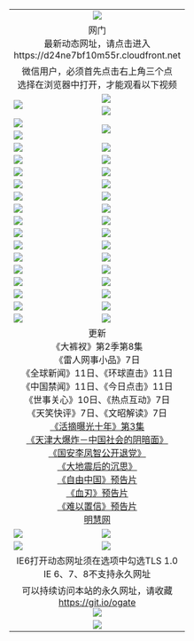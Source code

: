 ﻿<table>
  <tr></tr>
  <tr><td colspan=2 align=center><img src="https://cloud.githubusercontent.com/assets/11880933/13434984/f430fae2-e012-11e5-814f-c2df1e82b247.jpg" /></td></tr>
  <tr><td colspan=2 align=center>网门<br>最新动态网址，请点击进入
<br>https://d24ne7bf10m55r.cloudfront.net
    </td>
  </tr>
  <tr>
    <td colspan=2 align=center>微信用户，必须首先点击右上角三个点<br>选择在浏览器中打开，才能观看以下视频</td>
  </tr>
  <tr>
    <td rowspan=2><a href="https://d24ne7bf10m55r.cloudfront.net/ogUP.aspx?name=11DKC.mp4&count=T:2,2:8,1:16&from=github" target="_blank"><img src="https://d24ne7bf10m55r.cloudfront.net/Up/11DKC1.jpg" /></a></td> 
    <td><div><a href="https://d24ne7bf10m55r.cloudfront.net/ogUP.aspx?name=LRWS.mp4&count=7B:9,6B:44,5A:10,5B:35,4A:14,4B:19,3A:10,3B:26,2A:16,2B:21,1A:23,1B:29&current=7B:9" target="_blank"><img src="https://d24ne7bf10m55r.cloudfront.net/Up/LRWS.jpg" /></a></td>
   </tr>
  <tr>
    <td><a href="https://d24ne7bf10m55r.cloudfront.net/ogNiceVedio.aspx" target="_blank"><img src="https://d24ne7bf10m55r.cloudfront.net/Up/11TGKDY.jpg" /></a></td>
  </tr>
  <tr>
    <td><a href="https://d24ne7bf10m55r.cloudfront.net/ogUP.aspx?name=JQR.mp4&count=2" target="_blank"><img src="https://d24ne7bf10m55r.cloudfront.net/Up/JQR.jpg" /></a></td>   
    <td rowspan=2><a href="https://d24ne7bf10m55r.cloudfront.net/ogUP.aspx?name=JP.mp4&count=9" target="_blank"><img src="https://d24ne7bf10m55r.cloudfront.net/Up/JP.jpg" /></td>
  </tr>
  <tr>
    <td><a href="https://d24ne7bf10m55r.cloudfront.net/ogUP.aspx?name=WH.mp4" target="_blank"><img src="https://d24ne7bf10m55r.cloudfront.net/Up/WH.jpg" /></a></td>
  </tr>
  <tr>
    <td><a href="https://d24ne7bf10m55r.cloudfront.net/ogUP.aspx?name=SSZJ.mp4&count=480P:9,S:3" target="_blank"><img src="https://d24ne7bf10m55r.cloudfront.net/Up/SSZJ.jpg" /></a></td>
    <td><a href="https://d24ne7bf10m55r.cloudfront.net/ogUP.aspx?name=ZY.mp4&count=2015:16" target="_blank"><img src="https://d24ne7bf10m55r.cloudfront.net/Up/ZY.jpg" /></a</td>
  </tr>
  <tr>
    <td><a href="https://d24ne7bf10m55r.cloudfront.net/ogUP.aspx?name=XTFY.mp4&count=B:2,A:24" target="_blank"><img src="https://d24ne7bf10m55r.cloudfront.net/Up/XTFY.jpg" /></a></td>
    <td><a href="https://d24ne7bf10m55r.cloudfront.net/ogUP.aspx?name=1XQK.mp4&count=13" target="_blank"><img src="https://d24ne7bf10m55r.cloudfront.net/Up/1XQK.jpg" /></a</td>
  </tr>
  <tr>
    <td><a href="https://d24ne7bf10m55r.cloudfront.net/ogUP.aspx?name=1LYF.mp4&count=2" target="_blank"><img src="https://d24ne7bf10m55r.cloudfront.net/Up/1LYF0.jpg" /></a></td>
    <td><a href="https://d24ne7bf10m55r.cloudfront.net/ogUP.aspx?name=1ZGC.mp4&count=6" target="_blank"><img src="https://d24ne7bf10m55r.cloudfront.net/Up/1ZGC0.jpg" /></a></td>
  </tr>
  <tr>
    <td><a href="https://d24ne7bf10m55r.cloudfront.net/ogUP.aspx?name=1ZKM.mp4&count=3&current=3" target="_blank"><img src="https://d24ne7bf10m55r.cloudfront.net/Up/1ZKM0.jpg" /></a></td>  
    <td><a href="https://d24ne7bf10m55r.cloudfront.net/ogUP.aspx?name=1WWY.mp4&count=6&current=6" target="_blank"><img src="https://d24ne7bf10m55r.cloudfront.net/Up/1WWY0.jpg" /></a></td>
  </tr>
  <tr>
    <td><a href="https://d24ne7bf10m55r.cloudfront.net/ogUP.aspx?name=10JGY.mp4&count=3" target="_blank"><img src="https://d24ne7bf10m55r.cloudfront.net/Up/10JGY0.jpg" /></a></td>
    <td><a href="https://d24ne7bf10m55r.cloudfront.net/ogUP.aspx?name=10CYS.mp4&count=2" target="_blank"><img src="https://d24ne7bf10m55r.cloudfront.net/Up/10CYS0.jpg" /></a></td>
  </tr>
  <tr>
    <td><a href="https://d24ne7bf10m55r.cloudfront.net/ogUP.aspx?name=4SQQ.mp4&count=201603:9,201602:20,201601:21&current=201603:9" target="_blank"><img src="https://d24ne7bf10m55r.cloudfront.net/Up/4SQQ0.jpg"/></a></td>
    <td><a href="https://d24ne7bf10m55r.cloudfront.net/ogUP.aspx?name=4SHQ.mp4&count=201603:11,201602:27,201601:28&current=201603:11" target="_blank"><img src="https://d24ne7bf10m55r.cloudfront.net/Up/4SHQ0.jpg"/></a></td>
  </tr>
  <tr>
    <td><a href="https://d24ne7bf10m55r.cloudfront.net/ogUP.aspx?name=4SZG.mp4&count=201603:10,201602:21,201601:23&current=201603:10" target="_blank"><img src="https://d24ne7bf10m55r.cloudfront.net/Up/4SZG0.jpg"/></a></td>
    <td><a href="https://d24ne7bf10m55r.cloudfront.net/ogUP.aspx?name=4SDJ.mp4&count=201603A:10,201603B:6,201602A:24,201602B:7,201601A:48,201601B:6&current=201603A:10" target="_blank"><img src="https://d24ne7bf10m55r.cloudfront.net/Up/4SDJ0.jpg"/></a></td>
  </tr>
  <tr>
    <td><a href="https://d24ne7bf10m55r.cloudfront.net/ogUP.aspx?name=4SGX.mp4&count=201603:2&current=201603:2" target="_blank"><img src="https://d24ne7bf10m55r.cloudfront.net/Up/4SGX0.jpg"/></a></td>
    <td><a href="https://d24ne7bf10m55r.cloudfront.net/ogUP.aspx?name=4SHD.mp4&count=201603:3&current=201603:1" target="_blank"><img src="https://d24ne7bf10m55r.cloudfront.net/Up/4SHD0.jpg"/></a></td>
  </tr>
  <tr>
    <td><a href="https://d24ne7bf10m55r.cloudfront.net/ogUP.aspx?name=4CTX.mp4&count=201603:2,201602:3,201601:4&current=201603:2" target="_blank"><img src="https://d24ne7bf10m55r.cloudfront.net/Up/4CTX0.jpg"/></a></td>
    <td><a href="https://d24ne7bf10m55r.cloudfront.net/ogUP.aspx?name=4CWZ.mp4&count=201603:1,201602:4,201601:4&current=201603:1" target="_blank"><img src="https://d24ne7bf10m55r.cloudfront.net/Up/4CWZ0.jpg"/></a></td>
  </tr>
  <tr>
    <td><a href="https://d24ne7bf10m55r.cloudfront.net/onUP.aspx?name=https://d2t6x1lwzcff38.cloudfront.net/" target="_blank"><img src="https://d24ne7bf10m55r.cloudfront.net/Up/0DTW.jpg"/></a></td>
    <td><a href="https://d24ne7bf10m55r.cloudfront.net/onUP.aspx?name=https://d240ns8up8earz.cloudfront.net/acenter/" target="_blank"><img src="https://d24ne7bf10m55r.cloudfront.net/Up/0TDW.jpg" /></a></td>
  </tr>
  <tr>
    <td><a href="https://d24ne7bf10m55r.cloudfront.net/onUP.aspx?name=https://d4508d6vomz2p.cloudfront.net/gb/nsc413.htm" target="_blank"><img src="https://d24ne7bf10m55r.cloudfront.net/Up/0DJY.jpg" /></a></td>
    <td><a href="https://d24ne7bf10m55r.cloudfront.net/onUP.aspx?name=https://d3bxwq7vzudb5l.cloudfront.net/xtr/gb/prog204.html" target="_blank"><img src="https://d24ne7bf10m55r.cloudfront.net/Up/0XTR.jpg" /></a></td>
  </tr>
  <tr>
    <td><a href="https://d24ne7bf10m55r.cloudfront.net/onUP.aspx?name=https://d3aj00iefsmfgc.cloudfront.net/" target="_blank"><img src="https://d24ne7bf10m55r.cloudfront.net/Up/0MHW.jpg" /></a></td>
    <td><a href="https://d24ne7bf10m55r.cloudfront.net/onUP.aspx?name=https://d1sbg9daat0zu5.cloudfront.net/" target="_blank"><img src="https://d24ne7bf10m55r.cloudfront.net/Up/0ZJW.jpg" /></a></td>
  </tr>
  <tr>
    <td><a href="https://d24ne7bf10m55r.cloudfront.net/ogUP.aspx?name=0FG.zip" target="_blank"><img src="https://d24ne7bf10m55r.cloudfront.net/Up/0FG.jpg" /></a></td>
    <td><a href="https://d24ne7bf10m55r.cloudfront.net/ogUP.aspx?name=0FGA.apk" target="_blank"><img src="https://d24ne7bf10m55r.cloudfront.net/Up/0FGA.jpg" /></a></td>
  </tr>
  <tr>
    <td><a href="https://d24ne7bf10m55r.cloudfront.net/ogUP.aspx?name=0U.zip" target="_blank"><img src="https://d24ne7bf10m55r.cloudfront.net/Up/0U.jpg" /></a></td>
    <td><a href="https://d24ne7bf10m55r.cloudfront.net/ogUP.aspx?name=0UA.apk" target="_blank"><img src="https://d24ne7bf10m55r.cloudfront.net/Up/0UA.jpg" /></a></td>
  </tr>
  <tr>
    <td><a href="https://d24ne7bf10m55r.cloudfront.net/ogUP.aspx?name=0iPPOTV.zip" target="_blank"><img src="https://d24ne7bf10m55r.cloudfront.net/Up/0iPPOTV.jpg" /></a></td>
    <td><a href="https://d24ne7bf10m55r.cloudfront.net/ogUP.aspx?name=0iNTD.apk" target="_blank"><img src="https://d24ne7bf10m55r.cloudfront.net/Up/0iNTD.jpg" /></a></td>
  </tr>
  <tr>
    <td colspan=2 align=center>更新<br>
      《大裤衩》第2季第8集<br>
      《雷人网事小品》7日<br>
      《全球新闻》11日、《环球直击》11日<br>
      《中国禁闻》11日、《今日点击》11日<br>
      《世事关心》10日、《热点互动》7日<br>
      《天笑快评》7日、《文昭解读》7日<br>
      <a href="https://d24ne7bf10m55r.cloudfront.net/ogUP.aspx?name=SSZJ.mp4&count=480P:9,S:3&current=S:3" target="_blank">《活摘曝光十年》第3集</a><br>
      <a href="https://d24ne7bf10m55r.cloudfront.net/ogUP.aspx?name=4TJDBZ.mp4" target="_blank">《天津大爆炸－中国社会的阴暗面》</a><br>
      <a href="https://d24ne7bf10m55r.cloudfront.net/ogUP.aspx?name=4LFZ.mp4" target="_blank">《国安李凤智公开退党》</a><br>
      <a href="https://d24ne7bf10m55r.cloudfront.net/ogUP.aspx?name=4DDZHDCS.mp4" target="_blank">《大地震后的沉思》</a><br>
      <a href="https://d24ne7bf10m55r.cloudfront.net/ogUP.aspx?name=11ZYZG0.mp4" target="_blank">《自由中国》预告片</a><br>
      <a href="https://d24ne7bf10m55r.cloudfront.net/ogUP.aspx?name=11XR.mp4" target="_blank">《血刃》预告片</a><br>
      <a href="https://d24ne7bf10m55r.cloudfront.net/ogUP.aspx?name=11NYZX.mp4&count=2" target="_blank">《难以置信》预告片</a><br>
      <a href="https://d24ne7bf10m55r.cloudfront.net/onUP.aspx?name=https://www.minghui.org/" target="_blank">明慧网</a></td>
    </td>
  </tr>
  <tr>
    <td><a href="https://d24ne7bf10m55r.cloudfront.net/ogNice.aspx" target="_blank"><img src="https://d24ne7bf10m55r.cloudfront.net/Up/0WCYY.jpg" /></a></td>
    <td><a href="https://d24ne7bf10m55r.cloudfront.net/onCO.aspx?ob=600%E4%BA%8B%E7%89%A9&op=%E5%A2%9E%E5%88%A0%E6%94%B9&args=WH1~%23%E7%B1%BB%E5%9E%8B6%E6%96%B0%E9%97%BB%7c%23%E7%B1%BB%E5%9E%8B6%E8%AF%84%E8%AE%BA&mode=" target="_blank"><img src="https://d24ne7bf10m55r.cloudfront.net/Up/0WZTT.jpg" /></a></td> 
  </tr>
  <tr>
    <td><a href="https://d24ne7bf10m55r.cloudfront.net/ogDY.aspx" target="_blank"><img src="https://d24ne7bf10m55r.cloudfront.net/Up/0FK.jpg" /></a></td>
    <td><a href="https://d24ne7bf10m55r.cloudfront.net/ogST.aspx" target="_blank"><img src="https://d24ne7bf10m55r.cloudfront.net/Up/0ST.jpg" /></a></td> 
  </tr>
  <tr>
    <td colspan=2 align=center>IE6打开动态网址须在选项中勾选TLS 1.0<br/>IE 6、7、8不支持永久网址<br/>
      <!--微信可扫描以下临时二维码<br/>https://bit.ly/1mBQHW8<br/><a href="https://d24ne7bf10m55r.cloudfront.net/Up/0WMGDL3.png" target="_blank"><img src="https://d24ne7bf10m55r.cloudfront.net/Up/0WMGD3.png"/></a><br-->
  </tr>
  <tr>
    <td colspan=2 align=center>可以持续访问本站的永久网址，请收藏<br/><a href="https://git.io/ogate" target="_blank">https://git.io/ogate</a><br/><a href="https://d24ne7bf10m55r.cloudfront.net/Up/0WMGDL2.png" target="_blank"><img src="https://d24ne7bf10m55r.cloudfront.net/Up/0WMGD2.png"/></a></td>
  </tr>
  <tr>
    <td colspan=2 align=center><a href="https://d24ne7bf10m55r.cloudfront.net/ogUP.aspx?name=0oGate.apk" target="_blank"><img src="https://d24ne7bf10m55r.cloudfront.net/Up/0WMAZ.jpg" /></a></td>
  </tr>
  <!--tr>
    <td colspan=2 align=center>可能失效的动态网址
    </td>
  </tr-->
</table>
